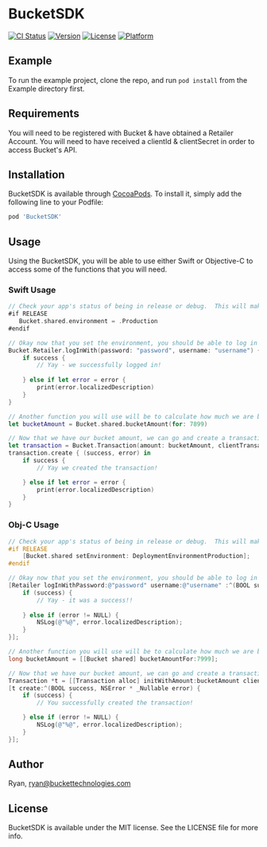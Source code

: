 # BucketSDK

[![CI Status](http://img.shields.io/travis/Ryan/BucketSDK.svg?style=flat)](https://travis-ci.org/Ryan/BucketSDK)
[![Version](https://img.shields.io/cocoapods/v/BucketSDK.svg?style=flat)](http://cocoapods.org/pods/BucketSDK)
[![License](https://img.shields.io/cocoapods/l/BucketSDK.svg?style=flat)](http://cocoapods.org/pods/BucketSDK)
[![Platform](https://img.shields.io/cocoapods/p/BucketSDK.svg?style=flat)](http://cocoapods.org/pods/BucketSDK)

## Example

To run the example project, clone the repo, and run `pod install` from the Example directory first.

## Requirements
You will need to be registered with Bucket & have obtained a Retailer Account.  You will need to have received a clientId & clientSecret in order to access Bucket's API.

## Installation

BucketSDK is available through [CocoaPods](http://cocoapods.org). To install
it, simply add the following line to your Podfile:

```ruby
pod 'BucketSDK'
```

## Usage
Using the BucketSDK, you will be able to use either Swift or Objective-C to access some of the functions that you will need.

### Swift Usage
```swift
// Check your app's status of being in release or debug.  This will make it easier for you as the developer to always make sure you are hitting the Sandbox API rather than the Production API.  We suggest doing this in the App Delegate launch options.
#if RELEASE
   Bucket.shared.environment = .Production
#endif

// Okay now that you set the environment, you should be able to log in with a Retailer:
Bucket.Retailer.logInWith(password: "password", username: "username") { (success, error) in
    if success {
        // Yay - we successfully logged in!
        
    } else if let error = error {
        print(error.localizedDescription)
    }
}

// Another function you will use will be to calculate how much we are bucketing based on the dollar bills and change given.  Notice that we deal with the currency as an integer:
let bucketAmount = Bucket.shared.bucketAmount(for: 7899)

// Now that we have our bucket amount, we can go and create a transaction with that amount, and send it through the Bucket API:
let transaction = Bucket.Transaction(amount: bucketAmount, clientTransactionId: "CKFYGGHPUIGH")
transaction.create { (success, error) in
    if success {
        // Yay we created the transaction!

    } else if let error = error {
        print(error.localizedDescription)
    }
}
```

### Obj-C Usage
```Objective-C
// Check your app's status of being in release or debug.  This will make it easier for you as the developer to always make sure you are hitting the Sandbox API rather than the Production API.  We suggest doing this in the App Delegate launch options.
#if RELEASE
    [Bucket.shared setEnvironment: DeploymentEnvironmentProduction];
#endif

// Okay now that you set the environment, you should be able to log in with a Retailer:
[Retailer logInWithPassword:@"password" username:@"username" :^(BOOL success, NSError * _Nullable error) {
    if (success) {
        // Yay - it was a success!!
        
    } else if (error != NULL) {
        NSLog(@"%@", error.localizedDescription);
    }
}];

// Another function you will use will be to calculate how much we are bucketing based on the dollar bills and change given.  Notice that we deal with the currency as an integer:
long bucketAmount = [[Bucket shared] bucketAmountFor:7999];

// Now that we have our bucket amount, we can go and create a transaction with that amount, and send it through the Bucket API:
Transaction *t = [[Transaction alloc] initWithAmount:bucketAmount clientTransactionId:@"ZDFRPHGYKOUG"];
[t create:^(BOOL success, NSError * _Nullable error) {
    if (success) {
        // You successfully created the transaction!

    } else if (error != NULL) {
        NSLog(@"%@", error.localizedDescription);
    }
}];
```

## Author

Ryan, ryan@buckettechnologies.com

## License

BucketSDK is available under the MIT license. See the LICENSE file for more info.

